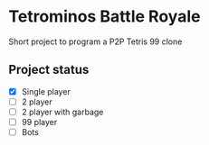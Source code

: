 # Tetrominos Battle Royale

Short project to program a P2P Tetris 99 clone

## Project status
- [x] Single player
- [ ] 2 player
- [ ] 2 player with garbage
- [ ] 99 player
- [ ] Bots